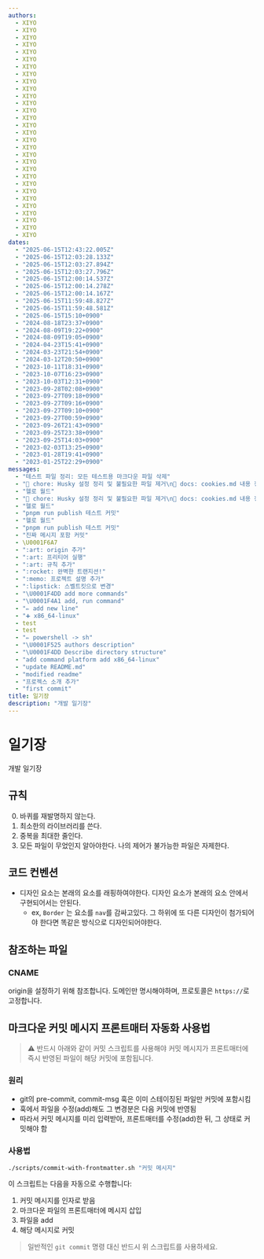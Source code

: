 ```yaml
---
authors:
  - XIYO
  - XIYO
  - XIYO
  - XIYO
  - XIYO
  - XIYO
  - XIYO
  - XIYO
  - XIYO
  - XIYO
  - XIYO
  - XIYO
  - XIYO
  - XIYO
  - XIYO
  - XIYO
  - XIYO
  - XIYO
  - XIYO
  - XIYO
  - XIYO
  - XIYO
  - XIYO
  - XIYO
  - XIYO
  - XIYO
  - XIYO
  - XIYO
  - XIYO
  - XIYO
dates:
  - "2025-06-15T12:43:22.005Z"
  - "2025-06-15T12:03:28.133Z"
  - "2025-06-15T12:03:27.894Z"
  - "2025-06-15T12:03:27.796Z"
  - "2025-06-15T12:00:14.537Z"
  - "2025-06-15T12:00:14.278Z"
  - "2025-06-15T12:00:14.167Z"
  - "2025-06-15T11:59:48.827Z"
  - "2025-06-15T11:59:48.581Z"
  - "2025-06-15T15:10+0900"
  - "2024-08-18T23:37+0900"
  - "2024-08-09T19:22+0900"
  - "2024-08-09T19:05+0900"
  - "2024-04-23T15:41+0900"
  - "2024-03-23T21:54+0900"
  - "2024-03-12T20:50+0900"
  - "2023-10-11T18:31+0900"
  - "2023-10-07T16:23+0900"
  - "2023-10-03T12:31+0900"
  - "2023-09-28T02:08+0900"
  - "2023-09-27T09:18+0900"
  - "2023-09-27T09:16+0900"
  - "2023-09-27T09:10+0900"
  - "2023-09-27T00:59+0900"
  - "2023-09-26T21:43+0900"
  - "2023-09-25T23:38+0900"
  - "2023-09-25T14:03+0900"
  - "2023-02-03T13:25+0900"
  - "2023-01-28T19:41+0900"
  - "2023-01-25T22:29+0900"
messages:
  - "테스트 파일 정리: 모든 테스트용 마크다운 파일 삭제"
  - "🧹 chore: Husky 설정 정리 및 불필요한 파일 제거\n📝 docs: cookies.md 내용 정리 및 프론트매터 업데이트 로직 개선"
  - "헬로 월드"
  - "🧹 chore: Husky 설정 정리 및 불필요한 파일 제거\n📝 docs: cookies.md 내용 정리 및 프론트매터 업데이트 로직 개선"
  - "헬로 월드"
  - "pnpm run publish 테스트 커밋"
  - "헬로 월드"
  - "pnpm run publish 테스트 커밋"
  - "진짜 메시지 포함 커밋"
  - \U0001F6A7
  - ":art: origin 추가"
  - ":art: 프리티어 실행"
  - ":art: 규칙 추가"
  - ":rocket: 완벽한 트랜지션!"
  - ":memo: 프로젝트 설명 추가"
  - ":lipstick: 스벨트킷으로 변경"
  - "\U0001F4DD add more commands"
  - "\U0001F4A1 add, run command"
  - "✏️ add new line"
  - "➕ x86_64-linux"
  - test
  - test
  - "✏️ powershell -> sh"
  - "\U0001F525 authors description"
  - "\U0001F4DD Describe directory structure"
  - "add command platform add x86_64-linux"
  - "update README.md"
  - "modified readme"
  - "프로젝스 소개 추가"
  - "first commit"
title: 일기장
description: "개발 일기장"
---
```

# 일기장

개발 일기장

## 규칙

0. 바퀴를 재발명하지 않는다.
1. 최소한의 라이브러리를 쓴다.
2. 중복을 최대한 줄인다.
3. 모든 파일이 무었인지 알아야한다. 나의 제어가 불가능한 파일은 자제한다.

## 코드 컨벤션

- 디자인 요소는 본래의 요소를 래핑하여야한다. 디자인 요소가 본래의 요소 안에서 구현되어서는 안된다.
  - ex, `Border` 는 요소를 `nav`를 감싸고있다. 그 하위에 또 다른 디자인이 첨가되어야 한다면 똑같은 방식으로 디자인되어야한다.

## 참조하는 파일

### CNAME

origin을 설정하기 위해 참조합니다.
도메인만 명시해야하며, 프로토콜은 `https://`로 고정합니다.

<!-- Husky 테스트를 위한 주석 -->

## 마크다운 커밋 메시지 프론트매터 자동화 사용법

> ⚠️ 반드시 아래와 같이 커밋 스크립트를 사용해야 커밋 메시지가 프론트매터에 즉시 반영된 파일이 해당 커밋에 포함됩니다.

### 원리
- git의 pre-commit, commit-msg 훅은 이미 스테이징된 파일만 커밋에 포함시킴
- 훅에서 파일을 수정(add)해도 그 변경분은 다음 커밋에 반영됨
- 따라서 커밋 메시지를 미리 입력받아, 프론트매터를 수정(add)한 뒤, 그 상태로 커밋해야 함

### 사용법

```sh
./scripts/commit-with-frontmatter.sh "커밋 메시지"
```

이 스크립트는 다음을 자동으로 수행합니다:
1. 커밋 메시지를 인자로 받음
2. 마크다운 파일의 프론트매터에 메시지 삽입
3. 파일을 add
4. 해당 메시지로 커밋

> 일반적인 `git commit` 명령 대신 반드시 위 스크립트를 사용하세요.
